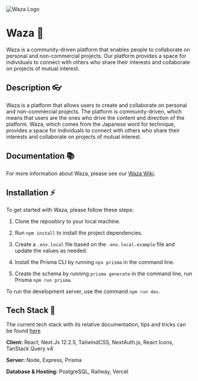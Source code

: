 ![Waza Logo](https://github.com/Amrod92/Waza/blob/main/assets/waza_full_logo.png)

# Waza 🥋

Waza is a community-driven platform that enables people to collaborate on personal and non-commercial projects. Our platform provides a space for individuals to connect with others who share their interests and collaborate on projects of mutual interest.

## Description 👓

Waza is a platform that allows users to create and collaborate on personal and non-commercial projects. The platform is community-driven, which means that users are the ones who drive the content and direction of the platform. Waza, which comes from the Japanese word for technique, provides a space for individuals to connect with others who share their interests and collaborate on projects of mutual interest.

## Documentation 📚

For more information about Waza, please see our [Waza Wiki](https://www.notion.so/Waza-Wiki-3649dfbed24d453584ebc4b124a9870e).

## Installation ⚡

To get started with Waza, please follow these steps:

1. Clone the repository to your local machine.

2. Run `npm install` to install the project dependencies.

3. Create a `.env.local` file based on the `.env.local.example` file and update the values as needed.

4. Install the Prisma CLI by running `npx prisma` in the command line.

5. Create the schema by running `prisma generate` in the command line, run Prisma `npm run prisma`.

To run the development server, use the command `npm run dev`.

## Tech Stack 🧪

The current tech stack with its relative documentation, tips and tricks can be found [here](https://www.notion.so/Tech-Stack-a6c1bcecd71d41498665bc4aa6a4d9d6)

**Client:** React, Next.Js 12.2.5, TailwindCSS, NextAuth.js, React Icons, TanStack Query v4

**Server:** Node, Express, Prisma

**Database & Hosting:** PostgreSQL, Railway, Vercel
